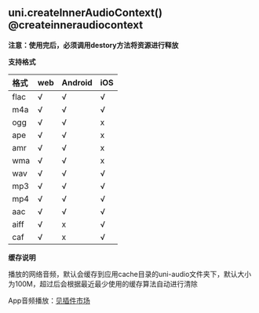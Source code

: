 ## uni.createInnerAudioContext() @createinneraudiocontext

**注意：使用完后，必须调用destory方法将资源进行释放**

**支持格式**

|格式|web|Android|iOS|
|:-|:-|:-|:-|
|flac	|√|√|√|
|m4a	|√|√|√|
|ogg	|√|√|x|
|ape	|√|√|x|
|amr	|√|√|x|
|wma	|√|√|x|
|wav	|√|√|√|
|mp3	|√|√|√|
|mp4	|√|√|√|
|aac	|√|√|√|
|aiff	|√|x|√|
|caf	|√|x|√|

**缓存说明**

播放的网络音频，默认会缓存到应用cache目录的uni-audio文件夹下，默认大小为100M，超过后会根据最近最少使用的缓存算法自动进行清除


<!-- UTSAPIJSON.createInnerAudioContext.description -->

<!-- UTSAPIJSON.createInnerAudioContext.compatibility -->

App音频播放：[见插件市场](https://ext.dcloud.net.cn/search?q=%E9%9F%B3%E9%A2%91%E6%92%AD%E6%94%BE&orderBy=Relevance&uni-appx=1)

<!-- UTSAPIJSON.createInnerAudioContext.param -->

<!-- UTSAPIJSON.createInnerAudioContext.returnValue -->

<!-- UTSAPIJSON.createInnerAudioContext.tutorial -->

<!-- UTSAPIJSON.createInnerAudioContext.example -->

<!-- UTSAPIJSON.general_type.name -->

<!-- UTSAPIJSON.general_type.param -->
